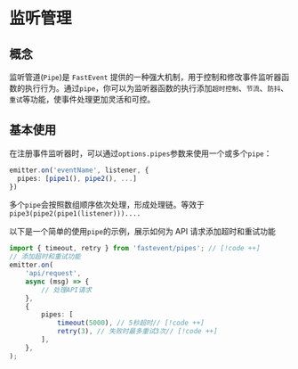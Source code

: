 # 监听管理

## 概念

监听管道(`Pipe`)是 `FastEvent` 提供的一种强大机制，用于控制和修改事件监听器函数的执行行为。通过`pipe`，你可以为监听器函数的执行添加`超时控制`、`节流`、`防抖`、`重试`等功能，使事件处理更加灵活和可控。

## 基本使用

在注册事件监听器时，可以通过`options.pipes`参数来使用一个或多个`pipe`：

```typescript
emitter.on('eventName', listener, {
  pipes: [pipe1(), pipe2(), ...]
})
```

多个`pipe`会按照数组顺序依次处理，形成处理链。等效于`pipe3(pipe2(pipe1(listener)))....`

以下是一个简单的使用`pipe`的示例，展示如何为 API 请求添加超时和重试功能

```typescript
import { timeout, retry } from 'fastevent/pipes'; // [!code ++]
// 添加超时和重试功能
emitter.on(
    'api/request',
    async (msg) => {
        // 处理API请求
    },
    {
        pipes: [
            timeout(5000), // 5秒超时// [!code ++]
            retry(3), // 失败时最多重试3次// [!code ++]
        ],
    },
);
```